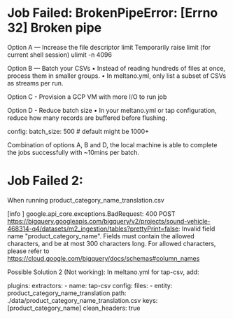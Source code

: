 # Job Failed: BrokenPipeError: [Errno 32] Broken pipe
Option A — Increase the file descriptor limit Temporarily raise limit (for current shell session) ulimit -n 4096

Option B — Batch your CSVs • Instead of reading hundreds of files at once, process them in smaller groups. • In meltano.yml, only list a subset of CSVs as streams per run.

Option C - Provision a GCP VM with more I/O to run job

Option D - Reduce batch size • In your meltano.yml or tap configuration, reduce how many records are buffered before flushing.

config:
batch_size: 500 # default might be 1000+

Combination of options A, B and D, the local machine is able to complete the jobs successfully with ~10mins per batch.

# Job Failed 2:
When running product_category_name_translation.csv

[info ] google.api_core.exceptions.BadRequest: 400 POST https://bigquery.googleapis.com/bigquery/v2/projects/sound-vehicle-468314-q4/datasets/m2_ingestion/tables?prettyPrint=false: Invalid field name "﻿product_category_name". Fields must contain the allowed characters, and be at most 300 characters long. For allowed characters, please refer to https://cloud.google.com/bigquery/docs/schemas#column_names

Possible Solution 2 (Not working):
In meltano.yml for tap-csv, add:

plugins: extractors: - name: tap-csv config: files: - entity: product_category_name_translation path: ./data/product_category_name_translation.csv keys: [product_category_name] clean_headers: true